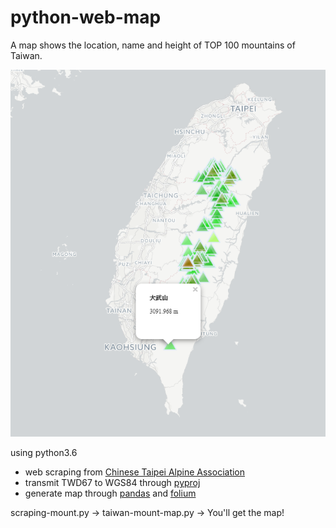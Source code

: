 # python-web-map
A map shows the location, name and height of TOP 100 mountains of Taiwan.

![alt text](https://github.com/willynpi/python-web-map/blob/master/web-map.PNG)

using python3.6
* web scraping from [Chinese Taipei Alpine Association](http://www.mountaineering.org.tw/tw/index.php/2015-09-13-14-48-49/2015-09-13-15-07-13)
* transmit TWD67 to WGS84 through [pyproj](https://github.com/jswhit/pyproj)
* generate map through [pandas](http://pandas.pydata.org/) and [folium](https://github.com/python-visualization/folium)

scraping-mount.py -> taiwan-mount-map.py -> You'll get the map!